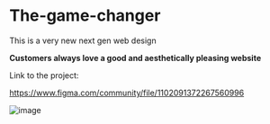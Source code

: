 # The-game-changer
This is a very new next gen web design

**Customers always love a good and aesthetically pleasing website**

Link to the project: 

https://www.figma.com/community/file/1102091372267560996


![image](https://user-images.githubusercontent.com/61412622/166094582-35949724-35b5-42e8-a26f-83b0bec8e99c.png)
